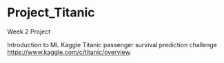 # Project_Titanic
Week 2 Project

Introduction to ML Kaggle Titanic passenger survival prediction challenge https://www.kaggle.com/c/titanic/overview.
